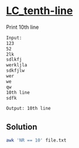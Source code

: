 # [LC_tenth-line](https://leetcode.com/problems/tenth-line)

Print 10th line

```txt
Input:
123
52
2lk
sdlkfj
werkljla
sdkfjlw
wer
we
qw
10th line
sdfk

Output: 10th line
```

## Solution

```sh
awk 'NR == 10' file.txt
```
